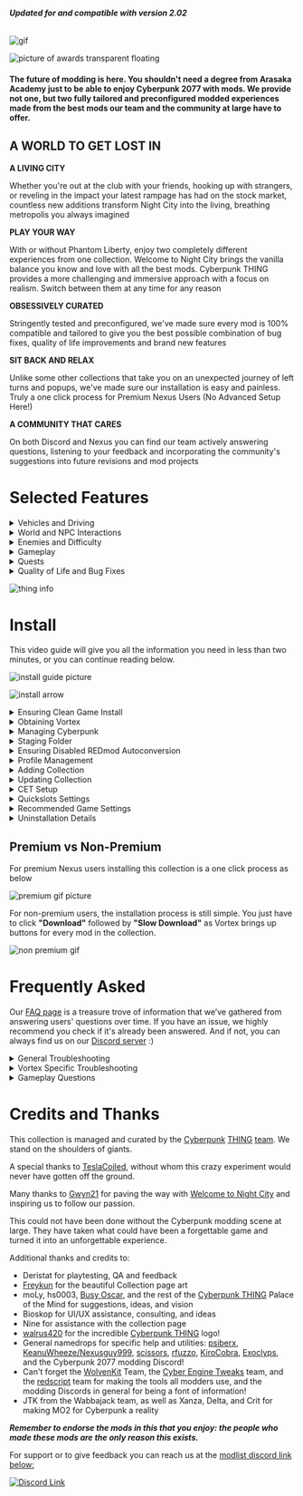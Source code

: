 ###### **Updated for and compatible with version 2.02**

![gif](https://i.imgur.com/oAvTzlv.png)

![picture of awards transparent floating](https://i.imgur.com/mxW1thQ.png)

#### The future of modding is here. You shouldn't need a degree from Arasaka Academy just to be able to enjoy Cyberpunk 2077 with mods. We provide not one, but two fully tailored and preconfigured modded experiences made from the best mods our team and the community at large have to offer. 

## A WORLD TO GET LOST IN

**A LIVING CITY**



Whether you're out at the club with your friends, hooking up with strangers, or reveling in the impact your latest rampage has had on the stock market, countless new additions transform Night City into the living, breathing metropolis you always imagined

**PLAY YOUR WAY**



With or without Phantom Liberty, enjoy two completely different experiences from one collection. Welcome to Night City brings the vanilla balance you know and love with all the best mods. Cyberpunk THING provides a more challenging and immersive approach with a focus on realism. Switch between them at any time for any reason

**OBSESSIVELY CURATED**


Stringently tested and preconfigured, we've made sure every mod is 100% compatible and tailored to give you the best possible combination of bug fixes, quality of life improvements and brand new features

**SIT BACK AND RELAX**


Unlike some other collections that take you on an unexpected journey of left turns and popups, we've made sure our installation is easy and painless. Truly a one click process for Premium Nexus Users (No Advanced Setup Here!)

**A COMMUNITY THAT CARES**


On both Discord and Nexus you can find our team actively answering questions, listening to your feedback and incorporating the community's suggestions into future revisions and mod projects

# Selected Features

<details>
  <summary>Vehicles and Driving</summary>
  &#10240;
  
  ![expanded blurb](https://i.imgur.com/m5ypLS3.png)
  
  &#10240;
  
  </details>

<details>
  
  <summary>World and NPC Interactions</summary>
  &#10240;
  
[Car Modification Shop](https://www.nexusmods.com/cyberpunk2077/mods/4034)

Car Modification shop allows to to modify the handling, speed, blah blah fuck you of v's car something something consectetur adipiscing elit, sed do eiusmod tempor incididunt ut labore et dolore magna aliqua. Ut enim ad minim veniam, quis nostrud exercitation ullamco laboris nisi ut aliquip ex ea commodo consequat.

![car mod shop gif](https://raw.githubusercontent.com/z9er/CyberpunkTHING/main/resources/images/car-mod-shop.gif)

[Immersive Bartenders](https://www.nexusmods.com/cyberpunk2077/mods/7203)

Immersive Bartenders is a cool mod that allows adipiscing elit, sed do eiusmod tempor incididunt ut labore et dolore magna aliqua. Ut enim ad minim veniam, quis nostrud exercitation ullamco laboris nisi ut aliquip ex ea commodo consequat.

![immersive bartenders](https://raw.githubusercontent.com/z9er/CyberpunkTHING/main/resources/images/drink.gif)
  
  &#10240;
  
</details>

<details>
  <summary>Enemies and Difficulty</summary>
  &#10240;
  
  One common cause for this is the **Wabbajack** client not being on the same hard drive as the game install, another is forgetting to have **Steam** or **GOG** verify and reacquire files as part of doing a cleaning of your Cyberpunk 2077 install
  
  &#10240;
  
</details>

<details>
  <summary>Gameplay</summary>
  &#10240;
  
  In order to use the included mod [Simple Flashlight](https://www.nexusmods.com/cyberpunk2077/mods/2913) open the "Game Folder Files" folder in your modlist install location, and copy the archive folder into your main Cyberpunk 2077 directory

![demonstration of game folder files thing](https://media.giphy.com/media/N8oz510KVUrX2PzLBN/giphy.gif)
  
  &#10240;
  
</details>

<details>
  <summary>Quests</summary>
  &#10240;
  
  To keep some of your custom mods when updating the **Wabbajack** rename the mods in **MO2** and add [NoDelete] on the left hand MO2 pane. As example "Dawn FM" becomes "[NoDelete] Dawn FM"
  
   &#10240;
  
</details>

<details>
  <summary>Quality of Life and Bug Fixes</summary>
  &#10240;
  
  Launching the game through MO2 means that those rewards do not populate in your game as they have to go through CDPR's launcher. The easiest workaround is to in your new game run it without the modlist active (running through **GOG** or **Steam**), go through the prologue to your apartment and get the items, then launch the game through **MO2** to use the list after that
  
  &#10240;
  
</details>

![thing info](https://i.imgur.com/lPpDiOh.png)

# Install

This video guide will give you all the information you need in less than two minutes, or you can continue reading below.

![install guide picture](https://i.imgur.com/iq2Eew2.png)

![install arrow](https://i.imgur.com/qRx9Z9L.png)

<details><summary>Ensuring Clean Game Install</summary>
## Ensuring Clean Game Install

![spacer](https://i.imgur.com/42dA30s.png)

```
If you've ever modded Cyberpunk before, it's important to ensure you have a clean game folder
```

Go to your main Cyberpunk 2077 directory and delete the **all** folders except for **"archive"**

![Clean Install 1](https://i.imgur.com/AXG7U40.png)

Additionally delete the **"mod"** folder in **"Cyberpunk 2077/archive/pc/"**

![Clean Install 2](https://i.imgur.com/YW0s73X.png)

Now make sure you go and verify your game files through **Steam**, **GOG** or **Epic**

![spacer](https://i.imgur.com/42dA30s.png)
</details>

<details><summary>Obtaining Vortex</summary>
## Obtaining Vortex

![spacer](https://i.imgur.com/42dA30s.png)

In order to install this or any other collection, you will need the official Nexus mod manager **Vortex** which can be downloaded from [the link below](https://www.nexusmods.com/site/mods/1?tab=files)

[![Vortex](https://i.imgur.com/xXhkzvj.png)](https://www.nexusmods.com/site/mods/1?tab=files "Vortex download")

On Vortex, go to the top right and click the red person image next to the bell icon

![Vortex First Steps 1](https://i.imgur.com/IcwtlsJ.png)

A popup will come up asking you to log in or register on the Nexus Mods website, click on **"Log In On Website"**

![Vortex First Steps 2](https://i.imgur.com/I2unrZO.png)

The Nexus Mods website will pop up, on which you should click **"AUTHORIZE"**

![Vortex First Steps 3](https://i.imgur.com/0zw1TBy.png)

Now on Vortex at the top right near the bell icon it will now show your account name

![spacer](https://i.imgur.com/42dA30s.png)
</details>

<details><summary>Managing Cyberpunk</summary>
## Managing Cyberpunk

![spacer](https://i.imgur.com/42dA30s.png)

In the main Vortex Window, click on **"Select a game to manage"**

![Vortex First Steps 5](https://i.imgur.com/MQG9vBR.png)

On the next screen scroll down to the **"Cyberpunk 2077"** icon and, when mousing over it, click on **"Manage"** in orange

![Vortex First Steps 6](https://i.imgur.com/n9HwYPW.png)

On the popup that appears, click on **"Download"** on the bottom right in orange, after this Vortex will restart

![Vortex First Steps 7](https://i.imgur.com/C9vRW9M.png)

After Vortex restarts, a **"Game not discovered"** popup will appear, click **"Continue"** at the bottom right of the popup in orange

![Vortex First Steps 8](https://i.imgur.com/mBvyPrd.png)

A window will now pop up where you should choose the folder for your main **"Cyberpunk 2077"** install directory

![Vortex First Steps 9](https://i.imgur.com/e85HFVk.png)

Vortex will pop up a window titled **"REDmod DLC missing"** on which you should click **"Ignore"**

![REDmod first BS popup](https://i.imgur.com/mY9T3Aw.png)

On your main Vortex window, it will now show an icon for **"Cyberpunk 2077"** showing that it is a managed game in Vortex

![Vortex First Steps final](https://i.imgur.com/zBKCdMo.png)

To verify that the extension is installed correctly, go to the left hand side and click on **"Extensions"**

![Extensions](https://i.imgur.com/BIXM1Uw.png)

In the main window in the search bar, if you type the beginnings of **"Cyberpunk"** then the following showing below means that your **"Cyberpunk 2077 Vortex Support"** extension is correctly installed and enabled, per the icon in green

![Vortex Extension Success](https://i.imgur.com/v2IBxfD.png)

If the "**Cyberpunk 2077 Vortex Support"** does not seem to be installed and enabled, further down in the main window click on the orange **"Find more"** button

![Find More](https://i.imgur.com/qVu01AZ.png)

Then search for and install **"Cyberpunk 2077 Vortex Support"**

![Vortex Extension](https://i.imgur.com/2PWsoBq.png")
</details>

<details><summary>Staging Folder</summary>
## Staging Folder

![spacer](https://i.imgur.com/42dA30s.png)

To avoid issues, it is important to ensure that your **"Mod Staging Folder"** in Vortex is on the same hard drive as your copy of Cyberpunk 2077. On the left hand side of Vortex, click **"Settings"**

![Staging Folder 1](https://i.imgur.com/fRsp5W4.png)

On the top bar click **"Mods"**

![Staging Folder 2](https://i.imgur.com/MKx7QQB.png)

Under the section that says **"Mod Staging Folder"** in green, check the file path in orange below and ensure that it is on the same hard drive that your copy of Cyberpunk 2077 is on. If it is not, click the **file icon** near the right hand side in order to specify a **"Mod Staging Folder"** or you can click **"Suggest"** for Vortex to automatically suggest a file path that is on the same hard drive

![Staging Folder 3](https://i.imgur.com/v3TrI17.png)

![spacer](https://i.imgur.com/42dA30s.png)
</details>

<details><summary>Ensuring Disabled REDmod Autoconversion</summary>
## Ensuring Disabled REDmod Autoconversion

![spacer](https://i.imgur.com/42dA30s.png)

Go side of Vortex and on the grey bar and click on **"Settings"**

![Redmod 1](https://i.imgur.com/ilpBWRY.png)

In the middle top of Vortex click on **"V2077 Settings"** and ensure that **"Automatically convert old-style 'archive' mods to REDmods on install"** is greyed out and not active

![Redmod 2](https://i.imgur.com/iSYsHmn.png)

![Redmod 3](https://i.imgur.com/nhjRZnF.png)

![spacer](https://i.imgur.com/42dA30s.png)
</details>

<details><summary>Profile Management</summary>
## Profile Management

![spacer](https://i.imgur.com/42dA30s.png)

To enable **"Profile Management"** in Vortex click on **"Settings"** on the left hand side

![Profilemanagement1](https://i.imgur.com/SbQLDZj.png)

On the top bar, ensure that you are on the **"Interface"** section

![Interface Profile Management Step](https://i.imgur.com/vHm2SG2.png)

In the **"Advanced"** section below turn on **"Enable Profile Management"**

![Profilemanagement1](https://i.imgur.com/Juf2RBX.png)

![spacer](https://i.imgur.com/42dA30s.png)
</details>

<details><summary>Adding Collection</summary>
## Adding Collection

![spacer](https://i.imgur.com/42dA30s.png)

Click on the **"Add to Vortex"** button on the collection page at the top right

![Add to Vortex](https://i.imgur.com/FB1wXv8.png)

Once you click on **"Install Now"** Next to the Cyberpunk Thing logo in Vortex your installation will begin

![Starting install](https://i.imgur.com/95SXqVH.png)

It will be clear once the actual download of the collection is completed when the **"Collection installation complete"** screen pops up

![Download Complete](https://i.imgur.com/Y4hmZmG.png)

```
Cyberpunk THING is now installed
```

![spacer](https://i.imgur.com/42dA30s.png)
</details>

<details><summary>Updating Collection</summary>
## Updating Collection

![spacer](https://i.imgur.com/42dA30s.png)

Updating the collection is as easy as clicking the **"Update"** button

![Update](https://i.imgur.com/8UDf7uP.png)

When prompted to **"Remove mods from old revision"** make sure to click the **"Remove All"** button

![Update Removing Old Mods](https://i.imgur.com/8RzrQPh.png)

The uninstalled mod archives are left in the **"Mods"** list in bright blue, which you should delete

![Update Removing Old Mods step 2](https://i.imgur.com/OdfLQcO.png)

After an update, go to V's original apartment and into the stash room to reset Night City Interactions

![NCI Reset](https://raw.githubusercontent.com/z9er/CyberpunkTHING/main/resources/images/wabbajack%20readme/nci.PNG)

Then leave the apartment and reenter to complete the reset

```
Do not update any of the mods in the collection individually in Vortex! The philosophy of this collection is that when a 
mod updates, we update a full revision in order to keep everything up to date and interfacing correctly; when you see a 
new revision, update to it. If anything special is needed we will mention it in the changelog
```

![spacer](https://i.imgur.com/42dA30s.png)
</details>

<details><summary>CET Setup</summary>
## CET Setup

![spacer](https://i.imgur.com/42dA30s.png)

When you start the game for the first time you will be met with an overlay prompting you to choose a key to toggle on Cyber Engine Tweaks, recommend that you choose the **"~"** key for the **"Overlay Key"**

![First CET Popup](https://i.imgur.com/lgIR1mi.png)

The main **"Cyber Engine Tweaks"** window will now pop up, and on it you should click the **"Bindings"** button near the top left of the window

![CET Binding](https://i.imgur.com/HiLTXZA.png)

Recommend binding keys for **"BetterScopes",** **"CustomQuickslots",** **"NanoDrone",** and **"QuestTrackingToggle"** in the **"Bindings"** section that pops up

Below the section there is a **"Save"** button which you should click to save any changes

![Save](https://i.imgur.com/F4yPsJB.png)

![spacer](https://i.imgur.com/42dA30s.png)
</details>

<details><summary>Quickslots Settings</summary>
## Quickslots Settings

![spacer](https://i.imgur.com/42dA30s.png)

In Cyberpunk, there is no way to bind multiple hotkeys for actions, items, or abilities, as each must be assigned through the menu to the one assignable hotkey at a time, leading to gameplay interruptions if you want to play well. [Custom Quickslots](https://www.nexusmods.com/cyberpunk2077/mods/3096) solves this issue by allowing bindable hotkeys which show up on the Native game UI and allow you up to 20 hotkeyed actions, abilities, or items. Some small setup is required

```
Navigating the Mods menu uses the arrows at the top to switch between the different pages of mods
```

After clicking **"Mods"** in the main menu, navigate to the **"QSLOTS"** section, recommend changing **"Other Consumable Item Mods Compatibility Mode,"** **"Hide empty consumable and grenade slots,"** **"Hide empty cyberware ability slots"** and **"Small item slots"** to **"On"**. Recommend changing **"Number of Custom Quickslots"** to **"0"** and then adding slots as needed during the course of gameplay.

![Qslots Recommended Settings Combined](https://i.imgur.com/8Rfy44l.png)

![spacer](https://i.imgur.com/42dA30s.png)
</details>

<details><summary>Recommended Game Settings</summary>
## Recommended Game Settings

![spacer](https://i.imgur.com/42dA30s.png)

```
This collection is built around the very hard difficulty setting
```

After clicking **"Settings"** in the main menu, near the left side of the top menu click on the **"GAMEPLAY"** section, recommend changing **"Aim Assist"** and **"Aim Assist - Melee Combat"** to **"Off"**

![Gameplay Recommended Settings Combined](https://i.imgur.com/mAUjyAW.png)

Near the right side of the top menu click on the **"INTERFACE"** section, recommend changing **"Damage Numbers Mode"** to **"Off,"** **"Overhead Damage Numbers"** to **"None,"** and **"Threat and Damage Indicator"** to **"Damage Only"**

![Interface Recommended Settings Combined](https://i.imgur.com/6JNViAW.png)

Further down in the **"HUD Visibility"** section, recommend keeping all on except **"Hints,"** **"Activity Log,"** and **"NPC Names"**

![Hud Visibility](https://i.imgur.com/zleClLA.png)

```
New players may want to keep "Hints" on until they feel they no longer need them
```

![spacer](https://i.imgur.com/42dA30s.png)
</details>

<details><summary>Uninstallation Details</summary>
## Uninstallation Details

![spacer](https://i.imgur.com/42dA30s.png)

To uninstall click the **"Remove"** button on the collection in the **"Collections"** section of Vortex

![uninstall step 1](https://i.imgur.com/sox8fvJ.png)

Open your game directory and go to **"Cyberpunk 2077\r6\cache"** folder and delete the file **"final.redscripts"**

![uninstall step 3](https://i.imgur.com/3nBoD85.png)

Rename **"final.redscripts.bk"** to **"final.redscripts"**

![uninstall step 4](https://i.imgur.com/c0psZui.png)

Click **"Yes"** on the popup to confirm that you would like to rename the file to **"final.redscripts"**

![uninstall step 5](https://i.imgur.com/NPXljzg.png)

What was once **"final.redscripts.bk"** will now be **"final.redscripts"**

![uninstall step 6](https://i.imgur.com/W4gP6uM.png)
</details>
</details>

## Premium vs Non-Premium

For premium Nexus users installing this collection is a one click process as below

![premium gif picture](https://i.imgur.com/vhecJdw.png)

For non-premium users, the installation process is still simple. You just have to click **"Download"** followed by **"Slow Download"** as Vortex brings up buttons for every mod in the collection.

![non premium gif](https://i.imgur.com/PMr3dxQ.png)

# Frequently Asked

Our [FAQ page](https://github.com/z9er/CyberpunkTHING/blob/main/FAQ.md) is a treasure trove of information that we’ve gathered from answering users' questions over time. If you have an issue, we highly recommend you check if it's already been answered. And if not, you can always find us on our [Discord server](https://discord.gg/eJdMQKnQVt) :)

<details><summary>General Troubleshooting</summary>
![spacer](https://i.imgur.com/42dA30s.png)

<details><summary>Can I add this list to my existing save?</summary>
![a blank spacer](https://raw.githubusercontent.com/z9er/CyberpunkTHING/main/resources/images/collection/spacer.png)

**You can add this list to an existing vanilla save with no issues.** If you're adding this to a previously modded save, it would depend on the mods that were   associated. Sometimes mods that add items to the game through ArchiveXL can be baked into the save, and if that mod is no longer there, would cause the game to crash.

![a blank spacer](https://raw.githubusercontent.com/z9er/CyberpunkTHING/main/resources/images/collection/spacer.png)
</details>

<details><summary>My game flatlines when opening with a redscript error</summary>
![a blank spacer](https://raw.githubusercontent.com/z9er/CyberpunkTHING/main/resources/images/collection/spacer.png)

**It's important to ensure that this list is installed onto a purely vanilla setup to avoid script errors and crashes from old mods.**

Go to your main Cyberpunk 2077 directory and delete the **all** folders except for **"archive"**

![faq 1](https://raw.githubusercontent.com/z9er/CyberpunkTHING/main/resources/images/FAQ/faq%201.png)

Additionally delete the **"mod"** folder in **"Cyberpunk 2077/archive/pc/"**

![faq 2](https://raw.githubusercontent.com/z9er/CyberpunkTHING/main/resources/images/FAQ/faq%202.png)

Now make sure you go and verify your game files through **Steam**, **GOG** or **Epic**

![a blank spacer](https://raw.githubusercontent.com/z9er/CyberpunkTHING/main/resources/images/collection/spacer.png)
</details>

<details><summary>I was throwing sticky grenades and my game crashed</summary>
![a blank spacer](https://raw.githubusercontent.com/z9er/CyberpunkTHING/main/resources/images/collection/spacer.png)

This is a potential issue [per the mod page](https://www.nexusmods.com/cyberpunk2077/mods/4921)

![faq 3](https://raw.githubusercontent.com/z9er/CyberpunkTHING/main/resources/images/FAQ/faq%203.png)

Try not to do that

![a blank spacer](https://raw.githubusercontent.com/z9er/CyberpunkTHING/main/resources/images/collection/spacer.png)
</details>

<details><summary>I don't see the initial CET keybind popup</summary>
![a blank spacer](https://raw.githubusercontent.com/z9er/CyberpunkTHING/main/resources/images/collection/spacer.png)

Go to your main **Cyberpunk 2077 directory** to **"bin/x64/plugins/cyber\_engine\_tweaks"** and delete **"bindings.json"**, then restart the game.

![faq 4](https://raw.githubusercontent.com/z9er/CyberpunkTHING/main/resources/images/FAQ/faq%204.png)

![a blank spacer](https://raw.githubusercontent.com/z9er/CyberpunkTHING/main/resources/images/collection/spacer.png)
</details>

<details><summary>My saved games are slow to load/blank ingame</summary>
![a blank spacer](https://raw.githubusercontent.com/z9er/CyberpunkTHING/main/resources/images/collection/spacer.png)

![faq 5](https://raw.githubusercontent.com/z9er/CyberpunkTHING/main/resources/images/FAQ/faq%205.png)

If you run into the error displayed above, you will want to disable cloud saves as that game setting can cause this issue.

On the left side of the main menu, click on **"Settings"**

![faq 6](https://raw.githubusercontent.com/z9er/CyberpunkTHING/main/resources/images/FAQ/faq%206.png)

At the top click **"Gameplay"**

![faq 7](https://raw.githubusercontent.com/z9er/CyberpunkTHING/main/resources/images/FAQ/faq%207.png)

Scroll down to **"Enable cross-platform Saves"** and ensure that it is turned off

![faq 8](https://raw.githubusercontent.com/z9er/CyberpunkTHING/main/resources/images/FAQ/faq%208.png)

![a blank spacer](https://raw.githubusercontent.com/z9er/CyberpunkTHING/main/resources/images/collection/spacer.png)
</details>

<details><summary>I can't remote activate a door to open it</summary>
![a blank spacer](https://raw.githubusercontent.com/z9er/CyberpunkTHING/main/resources/images/collection/spacer.png)

![faq 9](https://raw.githubusercontent.com/z9er/CyberpunkTHING/main/resources/images/FAQ/faq%209.png)

If you run into the above issue where there is no way to remote activate a door or window, you will need to ensure that [Better Netrunning](https://www.nexusmods.com/cyberpunk2077/mods/2302) is correctly configured. On the left side of the main menu click on **"Mods"**

![faq 10](https://raw.githubusercontent.com/z9er/CyberpunkTHING/main/resources/images/FAQ/faq%2010.png)

Go to **"Better Netrunning"**

![faq 11](https://raw.githubusercontent.com/z9er/CyberpunkTHING/main/resources/images/FAQ/faq%2011.png)

Scroll down to the **"Access Points"** section and ensure that **"Unlock Networks With No Access Points"** is enabled

![faq 12](https://raw.githubusercontent.com/z9er/CyberpunkTHING/main/resources/images/FAQ/faq%2012.png)

This will correct the issue

![faq 13](https://raw.githubusercontent.com/z9er/CyberpunkTHING/main/resources/images/FAQ/faq%2013.png)

![a blank spacer](https://raw.githubusercontent.com/z9er/CyberpunkTHING/main/resources/images/collection/spacer.png)
</details>

<details><summary>My custom quickslots binds aren't working</summary>
![a blank spacer](https://raw.githubusercontent.com/z9er/CyberpunkTHING/main/resources/images/collection/spacer.png)

In order for your [custom quickslots](https://www.nexusmods.com/cyberpunk2077/mods/3096) options to work, your choices that you bind in the **"Mods"** menu will need to be duplicated in CET. As an example of this, you would first choose a keybind and action for a quickslot by going to **"Mods"** on the left side of the main menu

![faq 14](https://raw.githubusercontent.com/z9er/CyberpunkTHING/main/resources/images/FAQ/faq%2014.png)

At the top, select **"QSLOTS"**

![faq 15](https://raw.githubusercontent.com/z9er/CyberpunkTHING/main/resources/images/FAQ/faq%2015.png)

Adjust **"Number of Custom Quickslots"** to be 1 or more

![faq 16](https://raw.githubusercontent.com/z9er/CyberpunkTHING/main/resources/images/FAQ/faq%2016.png)

In this example, selecting for **"food"** and selecting **"9"** as the keybind

![faq 17](https://raw.githubusercontent.com/z9er/CyberpunkTHING/main/resources/images/FAQ/faq%2017.png)

Press the key you chose to bind for the CET menu in order to open it, and go to **"Bindings"**

![faq 18](https://raw.githubusercontent.com/z9er/CyberpunkTHING/main/resources/images/FAQ/faq%2018.png)

Will want to duplicate the keybind for the same slot, which was Slot 1

![faq 19](https://raw.githubusercontent.com/z9er/CyberpunkTHING/main/resources/images/FAQ/faq%2019.png)

Then save the selection, and the quickslot you have chosen will now work

![faq 20](https://raw.githubusercontent.com/z9er/CyberpunkTHING/main/resources/images/FAQ/faq%2020.png)

![a blank spacer](https://raw.githubusercontent.com/z9er/CyberpunkTHING/main/resources/images/collection/spacer.png)
</details>

<details><summary>I am stuck in conversation with Jackie</summary>
![a blank spacer](https://raw.githubusercontent.com/z9er/CyberpunkTHING/main/resources/images/collection/spacer.png)

You're sitting sharing a nice moment pondering the future's opportunities with Jackie at the food stand outside of your apartment, and you need to call the car in order to "feel the factory new ride". If your hints are disabled it won't tell you what to do, but you'll want to call your vehicle, default keybind is **"V"**

![faq 21](https://raw.githubusercontent.com/z9er/CyberpunkTHING/main/resources/images/FAQ/faq%2021.png)

![a blank spacer](https://raw.githubusercontent.com/z9er/CyberpunkTHING/main/resources/images/collection/spacer.png)
</details>

<details><summary>My hud disappears when using a controller</summary>
![a blank spacer](https://raw.githubusercontent.com/z9er/CyberpunkTHING/main/resources/images/collection/spacer.png)

![faq 22](https://raw.githubusercontent.com/z9er/CyberpunkTHING/main/resources/images/FAQ/faq%2022.png)

The reason this option is off in **"Mod Settings"**, **"LHUD ADDONS"** is if it is on, it allows certain keys to turn off all hud elements, which can be quite annoying on controller. If you would like to turn this on but want to change the keybind you will need to go to

```
FOR VORTEX USERS
```

In your main Cyberpunk 2077 directory, navigate to **"r6\input"** and open **"LimitedHUD.xml**

![faq 23](https://raw.githubusercontent.com/z9er/CyberpunkTHING/main/resources/images/FAQ/faq%2023.png)

```
FOR WABBAJACK USERS
```

In **MO2** in the left panel left click **"Limited Hud"** to highlight it, then right click it and select **"Open in Explorer"**

![faq 24](https://raw.githubusercontent.com/z9er/CyberpunkTHING/main/resources/images/FAQ/faq%2024.png)

Navigate to **"Root\r6\Input"**

![faq 25](https://raw.githubusercontent.com/z9er/CyberpunkTHING/main/resources/images/FAQ/faq%2025.png)

```
Continued for Both
```

**"LimitedHUD.xml** can be customized to choose whatever keybinds you would like, [a full list of CDPR's method for key naming here](https://nativedb.red4ext.com/EInputKey)

![faq 26](https://raw.githubusercontent.com/z9er/CyberpunkTHING/main/resources/images/FAQ/faq%2026.png)

![a blank spacer](https://raw.githubusercontent.com/z9er/CyberpunkTHING/main/resources/images/collection/spacer.png)
</details>

<details><summary>My game crashes when I open the map</summary>
![a blank spacer](https://raw.githubusercontent.com/z9er/CyberpunkTHING/main/resources/images/collection/spacer.png)

This is associated with a **Reshade** version issue. As this list does not include and is not tested for any reshade, adding one is at your own risk, and this is one of a multitude of issues that can arise in using one

![a blank spacer](https://raw.githubusercontent.com/z9er/CyberpunkTHING/main/resources/images/collection/spacer.png)
</details>

<details><summary>How do I name a save?</summary>
![a blank spacer](https://raw.githubusercontent.com/z9er/CyberpunkTHING/main/resources/images/collection/spacer.png)

You're about to create a manual save, but don't just immediately click it. If you look at the top left above that you will see where you can add a name to your save

![faq 27](https://raw.githubusercontent.com/z9er/CyberpunkTHING/main/resources/images/FAQ/faq%2027.png)

![a blank spacer](https://raw.githubusercontent.com/z9er/CyberpunkTHING/main/resources/images/collection/spacer.png)
</details>

<details><summary>Why is it so bright in the middle of the night?</summary>
![a blank spacer](https://raw.githubusercontent.com/z9er/CyberpunkTHING/main/resources/images/collection/spacer.png)

This is a vanilla game error and has been reported to CDPR, hopefully they will patch this in the future

![a blank spacer](https://raw.githubusercontent.com/z9er/CyberpunkTHING/main/resources/images/collection/spacer.png)
</details>

<details><summary>The car mod shop wrench icon isn't on the map</summary>
![a blank spacer](https://raw.githubusercontent.com/z9er/CyberpunkTHING/main/resources/images/collection/spacer.png)

When on your map, on the left side ensure that when on **"FILTER: CUSTOM"** that the **"DROP POINT"** section is highlighted and the wrench icon for the [Car Modification Shop](https://www.nexusmods.com/cyberpunk2077/mods/4034) will appear in Northeast Watson

![faq 28](https://raw.githubusercontent.com/z9er/CyberpunkTHING/main/resources/images/FAQ/faq%2028.png)\
![faq 29](https://raw.githubusercontent.com/z9er/CyberpunkTHING/main/resources/images/FAQ/faq%2029.png)

![a blank spacer](https://raw.githubusercontent.com/z9er/CyberpunkTHING/main/resources/images/collection/spacer.png)
</details>

<details><summary>I can't breach protocol or quickhack an enemy</summary>
![a blank spacer](https://raw.githubusercontent.com/z9er/CyberpunkTHING/main/resources/images/collection/spacer.png)

This is due to [Better Netrunning's](https://www.nexusmods.com/cyberpunk2077/mods/2302) changes to vanilla network topology

![faq 30](https://raw.githubusercontent.com/z9er/CyberpunkTHING/main/resources/images/FAQ/faq%2030.png)

Sometimes the quickest way into a network is an unconscious gonk

![a blank spacer](https://raw.githubusercontent.com/z9er/CyberpunkTHING/main/resources/images/collection/spacer.png)
</details>

<details><summary>My car fell through the ground</summary>
![a blank spacer](https://raw.githubusercontent.com/z9er/CyberpunkTHING/main/resources/images/collection/spacer.png)

This is a vanilla game error and has been reported to CDPR, hopefully they will patch this in the future

![a blank spacer](https://raw.githubusercontent.com/z9er/CyberpunkTHING/main/resources/images/collection/spacer.png)
</details>

<details><summary>I can't get into Claire's garage</summary>
![a blank spacer](https://raw.githubusercontent.com/z9er/CyberpunkTHING/main/resources/images/collection/spacer.png)

This was a known issue with [Immersive Bartenders](https://www.nexusmods.com/cyberpunk2077/mods/7203) which has now been fixed, but could still be an issue on a save that was running a previous version. If the issue is affecting you, the mod author has an optional file that can be added found [here](https://www.nexusmods.com/cyberpunk2077/mods/7203?tab=files)

![faq 31](https://raw.githubusercontent.com/z9er/CyberpunkTHING/main/resources/images/FAQ/faq%2031.png)

His instructions for using it are

![faq 32](https://raw.githubusercontent.com/z9er/CyberpunkTHING/main/resources/images/FAQ/faq%2032.png)

![a blank spacer](https://raw.githubusercontent.com/z9er/CyberpunkTHING/main/resources/images/collection/spacer.png)
</details>

<details><summary>When I upgrade my weapon the stats don't change</summary>
![a blank spacer](https://raw.githubusercontent.com/z9er/CyberpunkTHING/main/resources/images/collection/spacer.png)

If you notice this happening on the crafting screen, don't continue to try to upgrade the gun. Reload your save and the issue will be resolved

![a blank spacer](https://raw.githubusercontent.com/z9er/CyberpunkTHING/main/resources/images/collection/spacer.png)
</details>

<details><summary>I enabled on the Simple Hud Toggle in Limited Hud Addon settings and it isn't working</summary>
![a blank spacer](https://raw.githubusercontent.com/z9er/CyberpunkTHING/main/resources/images/collection/spacer.png)

Restart your game and it will, it defaults to **F1**

![a blank spacer](https://raw.githubusercontent.com/z9er/CyberpunkTHING/main/resources/images/collection/spacer.png)
</details>

<details><summary>I have an aspect ratio that's different from 16:9 and Item descriptions as well as heavily modded items are going off screen</summary>
![a blank spacer](https://raw.githubusercontent.com/z9er/CyberpunkTHING/main/resources/images/collection/spacer.png)

This due to a known gamebug we fixed with the mod ToolTipsFixer. The mod is preadjusted for 16:9 but can be adjusted for other ratios.

!\[faq 33]\(INSERT MOD SETTINGS PNG HERE!! Z9 / B)

About settings:
Mod supports ingame configuring through Mod settings.
Mod switches over several scale levels depending tooltip content size.
On/Off settings switches do exactly what they descriptions says. One thing is: hiding evolution description and replacing 'crafted' module may help to get more useful space for tooltip text content and get a bit higher calculated scale for more readable text.
Scale offset - global offset value for each scale level. Use mostly for fine size tuning.
Scale multiplier - mult for each basic scale value (apply before scale offset). If lower scale levels make too small tooltips then this slider might help. Won't affect on basic (default) scale level.
Content limit offset - offset for tooltip size limit to change scale level. In other words - higher value will switch scaling level down earlier, and lower value - later.

![a blank spacer](https://raw.githubusercontent.com/z9er/CyberpunkTHING/main/resources/images/collection/spacer.png)
</details>

![spacer](https://i.imgur.com/42dA30s.png)
</details>

<details><summary>Vortex Specific Troubleshooting</summary>
![spacer](https://i.imgur.com/42dA30s.png)

<details><summary>I cannot see the mod settings menu ingame</summary>
![a blank spacer](https://raw.githubusercontent.com/z9er/CyberpunkTHING/main/resources/images/collection/spacer.png)

This is often associated with the **Vortex Redmod Autoconversion** being toggled on. It is off by default, but if it has done the autoconversion you will need to go through a process to correct this, and you will not have to redownload the associated mods. Go to the left side of Vortex to the grey bar and click on **"Settings"**

![faq 33](https://raw.githubusercontent.com/z9er/CyberpunkTHING/main/resources/images/FAQ/faq%2033.png)

Go to the middle top grey bar and click on **"V2077 Settings"** and ensure that **"Automatically convert old style 'archive' mods to REDmods on install"** is greyed out and is not active

![faq 34](https://raw.githubusercontent.com/z9er/CyberpunkTHING/main/resources/images/FAQ/faq%2034.png)

![faq 35](https://raw.githubusercontent.com/z9er/CyberpunkTHING/main/resources/images/FAQ/faq%2035.png)

Go to the left hand side of vortex and click on **"Mods"** on the grey bar

![faq 36](https://raw.githubusercontent.com/z9er/CyberpunkTHING/main/resources/images/FAQ/faq%2036.png)

Left click on the mod at the top of the list in the middle of the screen to highlight it

![faq 37](https://raw.githubusercontent.com/z9er/CyberpunkTHING/main/resources/images/FAQ/faq%2037.png)

Scroll to the bottom mod in the list and shift + left click it in order to highlight all of the mods

![faq 38](https://raw.githubusercontent.com/z9er/CyberpunkTHING/main/resources/images/FAQ/faq%2038.png)

On the white bar that has appeared at the very bottom of the list click **"Remove"**

![faq 39](https://raw.githubusercontent.com/z9er/CyberpunkTHING/main/resources/images/FAQ/faq%2039.png)

In the popup that appears ensure that **"Remove Mod"** is ticked with a blue and white checkmark, but that **"Delete Archive"** remains unticked and clear

![faq 40](https://raw.githubusercontent.com/z9er/CyberpunkTHING/main/resources/images/FAQ/faq%2040.png)

Click **"Remove"** at the bottom right of the popup

![faq 41](https://raw.githubusercontent.com/z9er/CyberpunkTHING/main/resources/images/FAQ/faq%2041.png)

In the next popup, tick the box for **"Apply to Recommended Mods"** so that a blue and white checkmark appears

![faq 42](https://raw.githubusercontent.com/z9er/CyberpunkTHING/main/resources/images/FAQ/faq%2042.png)

![faq 43](https://raw.githubusercontent.com/z9er/CyberpunkTHING/main/resources/images/FAQ/faq%2043.png)

Then click on **"Disable"** bottom right of the grey popup

![faq 44](https://raw.githubusercontent.com/z9er/CyberpunkTHING/main/resources/images/FAQ/faq%2044.png)

The list of mods will now show as **"Uninstalled"** in blue

![faq 45](https://raw.githubusercontent.com/z9er/CyberpunkTHING/main/resources/images/FAQ/faq%2045.png)

Scroll down to the mod **"Cyberpunk Thing"** and left click it

![faq 46](https://raw.githubusercontent.com/z9er/CyberpunkTHING/main/resources/images/FAQ/faq%2046.png)

After highlighting **"Cyberpunk Thing"** right click it and left click **"Install"**

![faq 47](https://raw.githubusercontent.com/z9er/CyberpunkTHING/main/resources/images/FAQ/faq%2047.png)

In the popup that appears click **"Install Now"**

![faq 48](https://raw.githubusercontent.com/z9er/CyberpunkTHING/main/resources/images/FAQ/faq%2048.png)

These steps will undo the REDmod autoconversion that vortex performed and will correct your install without you having to redownload any mods

![a blank spacer](https://raw.githubusercontent.com/z9er/CyberpunkTHING/main/resources/images/collection/spacer.png)
</details>

<details><summary>What are some recommended CET keybinds?</summary>
![a blank spacer](https://raw.githubusercontent.com/z9er/CyberpunkTHING/main/resources/images/collection/spacer.png)

Some binding recommendations for important features

![faq 49](https://raw.githubusercontent.com/z9er/CyberpunkTHING/main/resources/images/FAQ/faq%2049.png)

![a blank spacer](https://raw.githubusercontent.com/z9er/CyberpunkTHING/main/resources/images/collection/spacer.png)
</details>

![spacer](https://i.imgur.com/42dA30s.png)
</details>

<details><summary>Gameplay Questions</summary>
![spacer](https://i.imgur.com/42dA30s.png)

<details><summary>How do I use the CET console?</summary>
![a blank spacer](https://raw.githubusercontent.com/z9er/CyberpunkTHING/main/resources/images/collection/spacer.png)

You can find a guide on some useful CET console commands [here](https://wiki.redmodding.org/cyber-engine-tweaks/console/how-do-i)

![a blank spacer](https://raw.githubusercontent.com/z9er/CyberpunkTHING/main/resources/images/collection/spacer.png)
</details>

<details><summary>I can't find the new sandevistans</summary>
![a blank spacer](https://raw.githubusercontent.com/z9er/CyberpunkTHING/main/resources/images/collection/spacer.png)

You can find the new sandevistans added by [Time Dilation Overhaul](https://www.nexusmods.com/cyberpunk2077/mods/4931) at

![faq 54](https://raw.githubusercontent.com/z9er/CyberpunkTHING/main/resources/images/FAQ/faq%2054.png)

![a blank spacer](https://raw.githubusercontent.com/z9er/CyberpunkTHING/main/resources/images/collection/spacer.png)
</details>

<details><summary>I level too slowly/quickly</summary>
![a blank spacer](https://raw.githubusercontent.com/z9er/CyberpunkTHING/main/resources/images/collection/spacer.png)

Adjustments to leveling can be made by going to **"Mods"** in the main menu

![faq 57](https://raw.githubusercontent.com/z9er/CyberpunkTHING/main/resources/images/FAQ/faq%2057.png)

Go to **"RMK Mods"**

![faq 58](https://raw.githubusercontent.com/z9er/CyberpunkTHING/main/resources/images/FAQ/faq%2058.png)

Scroll to **"Simple XP Multiplier"** and adjust any values to your liking

![faq 59](https://raw.githubusercontent.com/z9er/CyberpunkTHING/main/resources/images/FAQ/faq%2059.png)

![a blank spacer](https://raw.githubusercontent.com/z9er/CyberpunkTHING/main/resources/images/collection/spacer.png)
</details>

<details><summary>I take/do too much/little damage</summary>
![a blank spacer](https://raw.githubusercontent.com/z9er/CyberpunkTHING/main/resources/images/collection/spacer.png)

Adjustments to damage taken or done can be made by going to **"Mods"** in the main menu

![faq 60](https://raw.githubusercontent.com/z9er/CyberpunkTHING/main/resources/images/FAQ/faq%2060.png)

Go to **"RMK Mods"**

![faq 61](https://raw.githubusercontent.com/z9er/CyberpunkTHING/main/resources/images/FAQ/faq%2061.png)

Scroll to the **"Damage to NPC Multiplier"** or **"Damage to Player Multiplier"** and adjust any values to your liking

![faq 62](https://raw.githubusercontent.com/z9er/CyberpunkTHING/main/resources/images/FAQ/faq%2062.png)\
![faq 63](https://raw.githubusercontent.com/z9er/CyberpunkTHING/main/resources/images/FAQ/faq%2063.png)

![a blank spacer](https://raw.githubusercontent.com/z9er/CyberpunkTHING/main/resources/images/collection/spacer.png)
</details>

<details><summary>The breach protocol minigame is too easy/hard</summary>
![a blank spacer](https://raw.githubusercontent.com/z9er/CyberpunkTHING/main/resources/images/collection/spacer.png)

Adjustments to the breach protocol can be made by going to **"Mods"** in the main menu

![faq 64](https://raw.githubusercontent.com/z9er/CyberpunkTHING/main/resources/images/FAQ/faq%2064.png)

Go to **"RMK Mods"**

![faq 65](https://raw.githubusercontent.com/z9er/CyberpunkTHING/main/resources/images/FAQ/faq%2065.png)

Scroll to the **"Challenging Breach Minigame"** and adjust any values to your liking

![faq 66](https://raw.githubusercontent.com/z9er/CyberpunkTHING/main/resources/images/FAQ/faq%2066.png)

![a blank spacer](https://raw.githubusercontent.com/z9er/CyberpunkTHING/main/resources/images/collection/spacer.png)
</details>

<details><summary>My sandevistan isn't slowing time</summary>
![a blank spacer](https://raw.githubusercontent.com/z9er/CyberpunkTHING/main/resources/images/collection/spacer.png)

With [Time Dilation Overhaul,](https://www.nexusmods.com/cyberpunk2077/mods/4931) some of the brands like Dynalar and Zetatech have very low (near real time) time dilation strength by default. Recommend staying with the defaults, but this can be adjusted by going to **"Mods"**

![faq 67](https://raw.githubusercontent.com/z9er/CyberpunkTHING/main/resources/images/FAQ/faq%2067.png)

and go to **"TDO"** to make any desired adjustments

![faq 68](https://raw.githubusercontent.com/z9er/CyberpunkTHING/main/resources/images/FAQ/faq%2068.png)

![a blank spacer](https://raw.githubusercontent.com/z9er/CyberpunkTHING/main/resources/images/collection/spacer.png)
</details>

<details><summary>I can't see enemies through walls with ping</summary>
![a blank spacer](https://raw.githubusercontent.com/z9er/CyberpunkTHING/main/resources/images/collection/spacer.png)

This is a purposeful balance adjustment accomplished with the included mod [Disable Highlighting Through Walls,](https://www.nexusmods.com/cyberpunk2077/mods/3314) as without it ping can lead to extreme ease combined with tech weapons, and makes stealth far less rewarding. You are still able to manually mark enemies either yourself or through the [Nano Drone](https://www.nexusmods.com/cyberpunk2077/mods/3419) and this mark will show through walls

![faq 69](https://raw.githubusercontent.com/z9er/CyberpunkTHING/main/resources/images/FAQ/faq%2069.png)\
![faq 70](https://raw.githubusercontent.com/z9er/CyberpunkTHING/main/resources/images/FAQ/faq%2070.png)

![a blank spacer](https://raw.githubusercontent.com/z9er/CyberpunkTHING/main/resources/images/collection/spacer.png)
</details>

<details><summary>My distraction quickhacks cost 0 ram</summary>
![a blank spacer](https://raw.githubusercontent.com/z9er/CyberpunkTHING/main/resources/images/collection/spacer.png)

This is a known [Better Netrunning](https://www.nexusmods.com/cyberpunk2077/mods/2302) issue and is a UI glitch that does not affect the actual cost, which is correctly taken from your ram. The author is aware of the issue, but since the mod adds so much it is very much worth using

![a blank spacer](https://raw.githubusercontent.com/z9er/CyberpunkTHING/main/resources/images/collection/spacer.png)
</details>

<details><summary>I can't walljump</summary>
![a blank spacer](https://raw.githubusercontent.com/z9er/CyberpunkTHING/main/resources/images/collection/spacer.png)

The included mod [Alternative Midair Movement and Walljumping](https://www.nexusmods.com/cyberpunk2077/mods/5160) was customized for inclusion with [Demigod's](https://www.nexusmods.com/cyberpunk2077/users/30144935) permission to have the changes associated with the cyberware **"Maneuvering System"** which can be bought at the Arroyo Ripperdoc

![a blank spacer](https://raw.githubusercontent.com/z9er/CyberpunkTHING/main/resources/images/collection/spacer.png)
</details>

<details><summary>I want to change the Immersive Timeskip hotkey from o</summary>
![a blank spacer](https://raw.githubusercontent.com/z9er/CyberpunkTHING/main/resources/images/collection/spacer.png)

```
FOR VORTEX USERS
```

In your main Cyberpunk 2077 directory, navigate to **"r6\input"** and open **"ImmersiveTimeskip.xml**

![faq 71](https://raw.githubusercontent.com/z9er/CyberpunkTHING/main/resources/images/FAQ/faq%2071.png)

```
FOR WABBAJACK USERS
```

In **MO2** in the left panel left click **"Immersive Timeskip"** to highlight it, then right click it and select **"Open in Explorer"**

![faq 72](https://raw.githubusercontent.com/z9er/CyberpunkTHING/main/resources/images/FAQ/faq%2072.png)

Navigate to **"Root\r6\Input"**

![faq 73](https://raw.githubusercontent.com/z9er/CyberpunkTHING/main/resources/images/FAQ/faq%2073.png)

```
Continued for Both
```

**"ImmersiveTimeskip.xml** can be customized to choose whatever keybinds you would like, [a full list of CDPR's method for key naming here](https://pastebin.com/nsQ1cqi8)

![faq 74](https://raw.githubusercontent.com/z9er/CyberpunkTHING/main/resources/images/FAQ/faq%2074.png)

![a blank spacer](https://raw.githubusercontent.com/z9er/CyberpunkTHING/main/resources/images/collection/spacer.png)
</details>

![spacer](https://i.imgur.com/42dA30s.png)
</details>

# Credits and Thanks

This collection is managed and curated by the [Cyberpunk](https://www.nexusmods.com/users/147471503) [THING](https://www.nexusmods.com/cyberpunk2077/users/3534466) [team](https://www.nexusmods.com/cyberpunk2077/users/144799768). We stand on the shoulders of giants.

A special thanks to [TeslaCoiled](https://www.nexusmods.com/cyberpunk2077/users/3534466), without whom this crazy experiment would never have gotten off the ground.

Many thanks to [Gwyn21](https://www.nexusmods.com/users/7846251) for paving the way with [Welcome to Night City](https://next.nexusmods.com/cyberpunk2077/collections/iszwwe) and inspiring us to follow our passion.

This could not have been done without the Cyberpunk modding scene at large. They have taken what could have been a forgettable game and turned it into an unforgettable experience.

Additional thanks and credits to:

- Deristat for playtesting, QA and feedback
- [Freykun](https://www.nexusmods.com/users/104283928) for the beautiful Collection page art
- moLy, hs0003, [Busy Oscar,](https://www.nexusmods.com/cyberpunk2077/users/44887292) and the rest of the [Cyberpunk THING](https://discord.gg/eJdMQKnQVt) Palace of the Mind for suggestions, ideas, and vision
- Bioskop for UI/UX assistance, consulting, and ideas
- Nine for assistance with the collection page
- [walrus420](https://www.nexusmods.com/cyberpunk2077/users/4076520) for the incredible [Cyberpunk THING](https://discord.gg/eJdMQKnQVt) logo!
- General namedrops for specific help and utilities: [psiberx](https://www.nexusmods.com/cyberpunk2077/users/108159138), [KeanuWheeze/Nexusguy999](https://www.nexusmods.com/cyberpunk2077/users/77476393), [scissors](https://www.nexusmods.com/cyberpunk2077/users/78269633), [rfuzzo](https://www.nexusmods.com/users/16300749), [KiroCobra](https://www.nexusmods.com/cyberpunk2077/users/40108180), [Exoclyps](https://www.nexusmods.com/fallout4/users/697340?tab=about+me), and the Cyberpunk 2077 modding Discord!
- Can't forget the [WolvenKit](https://www.nexusmods.com/cyberpunk2077/mods/2201) Team, the [Cyber Engine Tweaks](https://www.nexusmods.com/cyberpunk2077/mods/107) team, and the [redscript](https://www.nexusmods.com/cyberpunk2077/mods/1511) team for making the tools all modders use, and the modding Discords in general for being a font of information!
- JTK from the Wabbajack team, as well as Xanza, Delta, and Crit for making MO2 for Cyberpunk a reality

***Remember to endorse the mods in this that you enjoy: the people who made these mods are the only reason this exists.***

For support or to give feedback you can reach us at the [modlist discord link below:](https://discord.gg/eJdMQKnQVt)

[![Discord Link](https://raw.githubusercontent.com/z9er/CyberpunkTHING/main/resources/images/collection/small%20discord%20link%20animated.gif)](https://discord.gg/eJdMQKnQVt)
